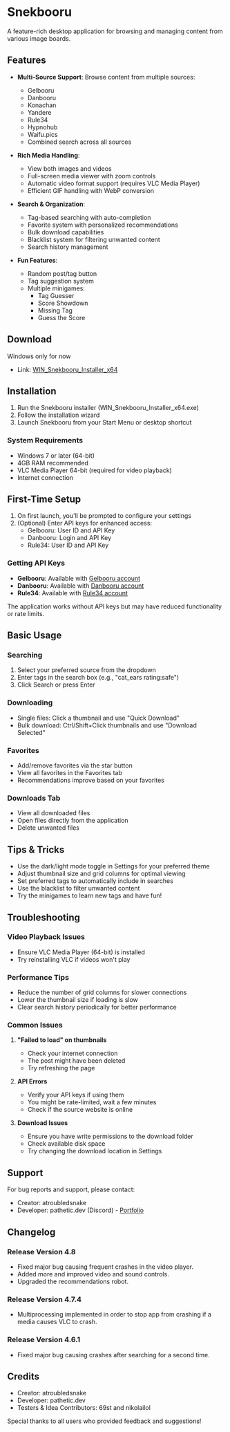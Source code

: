 # Snekbooru

A feature-rich desktop application for browsing and managing content from various image boards.

## Features

- **Multi-Source Support**: Browse content from multiple sources:
  - Gelbooru
  - Danbooru
  - Konachan
  - Yandere
  - Rule34
  - Hypnohub
  - Waifu.pics
  - Combined search across all sources

- **Rich Media Handling**:
  - View both images and videos
  - Full-screen media viewer with zoom controls
  - Automatic video format support (requires VLC Media Player)
  - Efficient GIF handling with WebP conversion

- **Search & Organization**:
  - Tag-based searching with auto-completion
  - Favorite system with personalized recommendations
  - Bulk download capabilities
  - Blacklist system for filtering unwanted content
  - Search history management

- **Fun Features**:
  - Random post/tag button
  - Tag suggestion system
  - Multiple minigames:
    - Tag Guesser
    - Score Showdown
    - Missing Tag
    - Guess the Score

## Download
Windows only for now
- Link: [WIN_Snekbooru_Installer_x64](https://drive.google.com/file/d/1cOa4SQlRNNPzBu6sOHmfjjIci_4YTNAn/view?usp=sharing)

## Installation

1. Run the Snekbooru installer (WIN_Snekbooru_Installer_x64.exe)
2. Follow the installation wizard
3. Launch Snekbooru from your Start Menu or desktop shortcut

### System Requirements

- Windows 7 or later (64-bit)
- 4GB RAM recommended
- VLC Media Player 64-bit (required for video playback)
- Internet connection

## First-Time Setup

1. On first launch, you'll be prompted to configure your settings
2. (Optional) Enter API keys for enhanced access:
   - Gelbooru: User ID and API Key
   - Danbooru: Login and API Key
   - Rule34: User ID and API Key

### Getting API Keys

- **Gelbooru**: Available with [Gelbooru account](https://gelbooru.com/index.php?page=account&s=reg)
- **Danbooru**: Available with [Danbooru account](https://danbooru.donmai.us/users/new)
- **Rule34**: Available with [Rule34 account](https://www.google.com/url?sa=t&rct=j&q=&esrc=s&source=web&cd=&ved=2ahUKEwiBnqiH1KuPAxUrEhAIHQ4mIeoQFnoECAoQAQ&url=https%3A%2F%2Frule34.xxx%2Findex.php%3Fpage%3Daccount%26s%3Dreg&usg=AOvVaw3TBT0l81tteZ1h8o6JIaHA&opi=89978449)

The application works without API keys but may have reduced functionality or rate limits.

## Basic Usage

### Searching
1. Select your preferred source from the dropdown
2. Enter tags in the search box (e.g., "cat_ears rating:safe")
3. Click Search or press Enter

### Downloading
- Single files: Click a thumbnail and use "Quick Download"
- Bulk download: Ctrl/Shift+Click thumbnails and use "Download Selected"

### Favorites
- Add/remove favorites via the star button
- View all favorites in the Favorites tab
- Recommendations improve based on your favorites

### Downloads Tab
- View all downloaded files
- Open files directly from the application
- Delete unwanted files

## Tips & Tricks

- Use the dark/light mode toggle in Settings for your preferred theme
- Adjust thumbnail size and grid columns for optimal viewing
- Set preferred tags to automatically include in searches
- Use the blacklist to filter unwanted content
- Try the minigames to learn new tags and have fun!

## Troubleshooting

### Video Playback Issues
- Ensure VLC Media Player (64-bit) is installed
- Try reinstalling VLC if videos won't play

### Performance Tips
- Reduce the number of grid columns for slower connections
- Lower the thumbnail size if loading is slow
- Clear search history periodically for better performance

### Common Issues

1. **"Failed to load" on thumbnails**
   - Check your internet connection
   - The post might have been deleted
   - Try refreshing the page

2. **API Errors**
   - Verify your API keys if using them
   - You might be rate-limited, wait a few minutes
   - Check if the source website is online

3. **Download Issues**
   - Ensure you have write permissions to the download folder
   - Check available disk space
   - Try changing the download location in Settings

## Support

For bug reports and support, please contact:
- Creator: atroubledsnake
- Developer: pathetic.dev (Discord) - [Portfolio](https://pathetic.dev)

## Changelog
### Release Version 4.8
  - Fixed major bug causing frequent crashes in the video player.
  - Added more and improved video and sound controls.
  - Upgraded the recommendations robot.
### Release Version 4.7.4
  - Multiprocessing implemented in order to stop app from crashing if a media causes VLC to crash.
### Release Version 4.6.1
  - Fixed major bug causing crashes after searching for a second time.
## Credits

- Creator: atroubledsnake
- Developer: pathetic.dev
- Testers & Idea Contributors: 69st and nikolailol

Special thanks to all users who provided feedback and suggestions!





